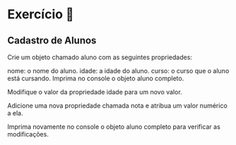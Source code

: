 
# Exercício 🌟

## Cadastro de Alunos

Crie um objeto chamado aluno com as seguintes propriedades:

nome: o nome do aluno.
idade: a idade do aluno.
curso: o curso que o aluno está cursando.
Imprima no console o objeto aluno completo.

Modifique o valor da propriedade idade para um novo valor.

Adicione uma nova propriedade chamada nota e atribua um valor numérico a ela.

Imprima novamente no console o objeto aluno completo para verificar as modificações.